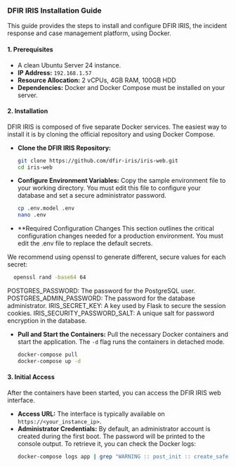 ### **DFIR IRIS Installation Guide**

This guide provides the steps to install and configure DFIR IRIS, the incident response and case management platform, using Docker.

#### **1. Prerequisites**

  * A clean Ubuntu Server 24 instance.
  * **IP Address:** `192.168.1.57`
  * **Resource Allocation:** 2 vCPUs, 4GB RAM, 100GB HDD
  * **Dependencies:** Docker and Docker Compose must be installed on your server.

#### **2. Installation**

DFIR IRIS is composed of five separate Docker services. The easiest way to install it is by cloning the official repository and using Docker Compose.

  * **Clone the DFIR IRIS Repository:**
    ```bash
    git clone https://github.com/dfir-iris/iris-web.git
    cd iris-web
    ```
  * **Configure Environment Variables:** Copy the sample environment file to your working directory. You must edit this file to configure your database and set a secure administrator password.
    ```bash
    cp .env.model .env
    nano .env
    ```
   * **Required Configuration Changes
    This section outlines the critical configuration changes needed for a production environment. You must edit the .env file to replace the default secrets.

  We recommend using openssl to generate different, secure values for each secret:
  
  ```bash
    openssl rand -base64 64
  ```
   POSTGRES_PASSWORD: The password for the PostgreSQL user.
   POSTGRES_ADMIN_PASSWORD: The password for the database administrator.
   IRIS_SECRET_KEY: A key used by Flask to secure the session cookies.
   IRIS_SECURITY_PASSWORD_SALT: A unique salt for password encryption in the database.
   
  * **Pull and Start the Containers:**
    Pull the necessary Docker containers and start the application. The `-d` flag runs the containers in detached mode.
    ```bash
    docker-compose pull
    docker-compose up -d
    ```

#### **3. Initial Access**

After the containers have been started, you can access the DFIR IRIS web interface.

  * **Access URL:** The interface is typically available on `https://<your_instance_ip>`.
  * **Administrator Credentials:** By default, an administrator account is created during the first boot. The password will be printed to the console output. To retrieve it, you can check the Docker logs:
    ```bash
    docker-compose logs app | grep "WARNING :: post_init :: create_safe_admin"
    ```
